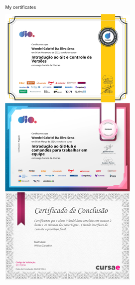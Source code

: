My certificates
<div>
  <img width="400" src="GitP1Certificado_page-0001.jpg">
  <img width="400" src="GitP2Certificado_page-0001.jpg">
  <img width="400" src="FigmaCertificado_page-0001.jpg">
</div>



